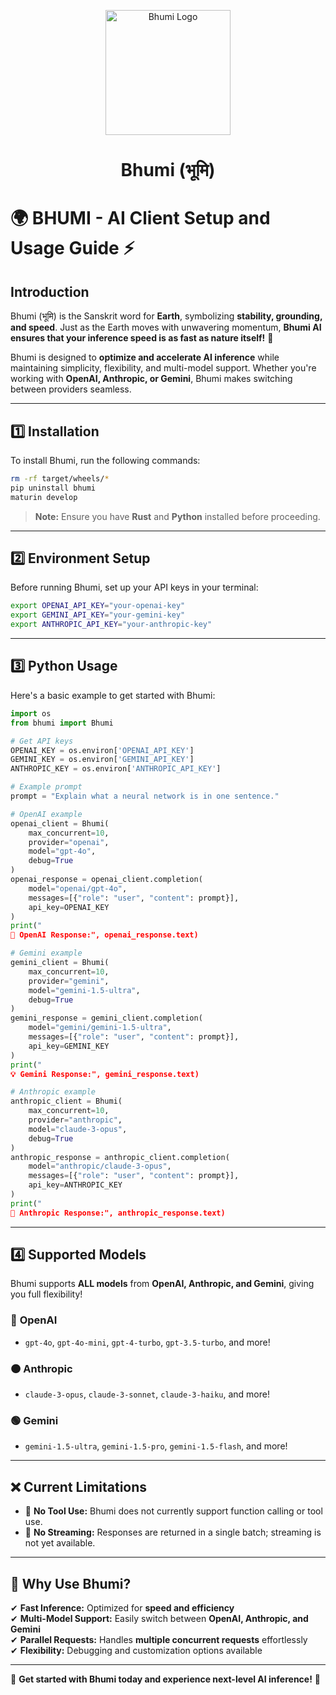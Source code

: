 <p align="center">
  <img src="https://images.bhumi.trilok.ai/bhumi_logo.png" alt="Bhumi Logo" width="200"/>
</p>

<h1 align="center"><b>Bhumi (भूमि)</b></h1>

# 🌍 **BHUMI - AI Client Setup and Usage Guide** ⚡

## **Introduction**
Bhumi (भूमि) is the Sanskrit word for **Earth**, symbolizing **stability, grounding, and speed**. Just as the Earth moves with unwavering momentum, **Bhumi AI ensures that your inference speed is as fast as nature itself!** 🚀 

Bhumi is designed to **optimize and accelerate AI inference** while maintaining simplicity, flexibility, and multi-model support. Whether you're working with **OpenAI, Anthropic, or Gemini**, Bhumi makes switching between providers seamless.

---

## **1️⃣ Installation**
To install Bhumi, run the following commands:

```bash
rm -rf target/wheels/*
pip uninstall bhumi
maturin develop
```

> **Note:** Ensure you have **Rust** and **Python** installed before proceeding.

---

## **2️⃣ Environment Setup**
Before running Bhumi, set up your API keys in your terminal:

```bash
export OPENAI_API_KEY="your-openai-key"
export GEMINI_API_KEY="your-gemini-key"
export ANTHROPIC_API_KEY="your-anthropic-key"
```

---

## **3️⃣ Python Usage**
Here's a basic example to get started with Bhumi:

```python
import os
from bhumi import Bhumi

# Get API keys
OPENAI_KEY = os.environ['OPENAI_API_KEY']
GEMINI_KEY = os.environ['GEMINI_API_KEY']
ANTHROPIC_KEY = os.environ['ANTHROPIC_API_KEY']

# Example prompt
prompt = "Explain what a neural network is in one sentence."

# OpenAI example
openai_client = Bhumi(
    max_concurrent=10,
    provider="openai",
    model="gpt-4o",
    debug=True
)
openai_response = openai_client.completion(
    model="openai/gpt-4o",
    messages=[{"role": "user", "content": prompt}],
    api_key=OPENAI_KEY
)
print("
🌟 OpenAI Response:", openai_response.text)

# Gemini example
gemini_client = Bhumi(
    max_concurrent=10,
    provider="gemini",
    model="gemini-1.5-ultra",
    debug=True
)
gemini_response = gemini_client.completion(
    model="gemini/gemini-1.5-ultra",
    messages=[{"role": "user", "content": prompt}],
    api_key=GEMINI_KEY
)
print("
💡 Gemini Response:", gemini_response.text)

# Anthropic example
anthropic_client = Bhumi(
    max_concurrent=10,
    provider="anthropic",
    model="claude-3-opus",
    debug=True
)
anthropic_response = anthropic_client.completion(
    model="anthropic/claude-3-opus",
    messages=[{"role": "user", "content": prompt}],
    api_key=ANTHROPIC_KEY
)
print("
🤖 Anthropic Response:", anthropic_response.text)
```

---

## **4️⃣ Supported Models**
Bhumi supports **ALL models** from **OpenAI, Anthropic, and Gemini**, giving you full flexibility!

### 🔵 **OpenAI**
- `gpt-4o`, `gpt-4o-mini`, `gpt-4-turbo`, `gpt-3.5-turbo`, and more!

### 🟠 **Anthropic**
- `claude-3-opus`, `claude-3-sonnet`, `claude-3-haiku`, and more!

### 🟢 **Gemini**
- `gemini-1.5-ultra`, `gemini-1.5-pro`, `gemini-1.5-flash`, and more!

---

## ❌ **Current Limitations**
- 🚫 **No Tool Use:** Bhumi does not currently support function calling or tool use.
- 🚫 **No Streaming:** Responses are returned in a single batch; streaming is not yet available.

---

## 🎯 **Why Use Bhumi?**
✔ **Fast Inference:** Optimized for **speed and efficiency**  
✔ **Multi-Model Support:** Easily switch between **OpenAI, Anthropic, and Gemini**  
✔ **Parallel Requests:** Handles **multiple concurrent requests** effortlessly  
✔ **Flexibility:** Debugging and customization options available  

---

🚀 **Get started with Bhumi today and experience next-level AI inference!** 🚀
